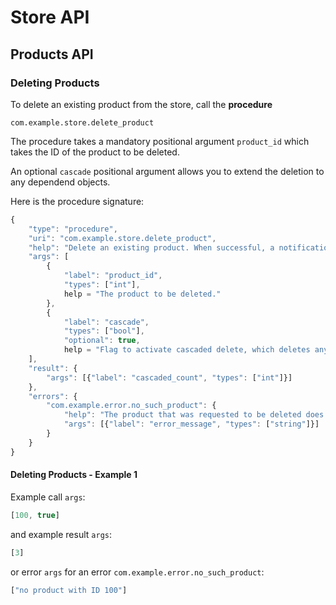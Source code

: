 # Store API

## Products API

### Deleting Products

To delete an existing product from the store, call the **procedure**

	com.example.store.delete_product

The procedure takes a mandatory positional argument `product_id` which takes the ID of the product to be deleted.

An optional `cascade` positional argument allows you to extend the deletion to any dependend objects.

Here is the procedure signature:

```javascript
{
   	"type": "procedure",
	"uri": "com.example.store.delete_product",
	"help": "Delete an existing product. When successful, a notification is sent.",
	"args": [
		{
			"label": "product_id",
			"types": ["int"],
			help = "The product to be deleted."
		},
		{
			"label": "cascade",
			"types": ["bool"],
			"optional": true,
			help = "Flag to activate cascaded delete, which deletes any dependent objects also."}
	],
	"result": {
		"args": [{"label": "cascaded_count", "types": ["int"]}]
	},
	"errors": {
		"com.example.error.no_such_product": {
			"help": "The product that was requested to be deleted does not exist.",
			"args": [{"label": "error_message", "types": ["string"]}]
		}
	}
}
```

#### Deleting Products - Example 1

Example call `args`:


```javascript
[100, true]
```

and example result `args`:

```javascript
[3]
```

or error `args` for an error `com.example.error.no_such_product`:

```javascript
["no product with ID 100"]
```
